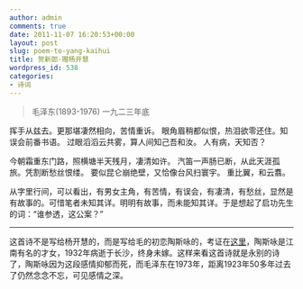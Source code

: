 ```yaml
---
author: admin
comments: true
date: 2011-11-07 16:20:53+00:00
layout: post
slug: poem-to-yang-kaihui
title: 贺新郎·赠杨开慧
wordpress_id: 538
categories:
- 诗词
---
```


> 毛泽东(1893-1976)
一九二三年底

挥手从兹去。更那堪凄然相向，苦情重诉。
眼角眉稍都似恨，热泪欲零还住。知误会前番书语。
过眼滔滔云共雾，算人间知己吾和汝。
人有病，天知否？

今朝霜重东门路，照横塘半天残月，凄清如许。
汽笛一声肠已断，从此天涯孤旅。凭割断愁丝恨缕。
要似昆仑崩绝壁，又恰像台风扫寰宇。
重比翼，和云翥。


从字里行间，可以看出，有男女主角，有苦情，有误会，有凄清，有愁丝，显然是有故事的。可惜笔者未知其详。明明有故事，而未能知其详。于是想起了启功先生的词：“谁参透，这公案？”

---------------------------------------------------------------------------------------------
这首诗不是写给杨开慧的，而是写给毛的初恋陶斯咏的，考证在[这里](http://www.housebook.com.cn/200102/14.htm)，陶斯咏是江南有名的才女，1932年病逝于长沙，终身未嫁。这样来看这首诗就是永别的诗了，陶斯咏因为这段感情抑郁而死，而毛泽东在1973年，距离1923年50多年过去了仍然念念不忘，可见感情之深。
